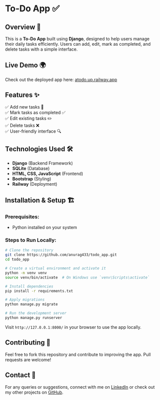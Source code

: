 # To-Do App ✅

## Overview 🚀
This is a **To-Do App** built using **Django**, designed to help users manage their daily tasks efficiently. Users can add, edit, mark as completed, and delete tasks with a simple interface.

## Live Demo 🌍
Check out the deployed app here: [atodo.up.railway.app](https://atodo.up.railway.app/)

## Features ✨
✅ Add new tasks 📌  
✅ Mark tasks as completed ✅  
✅ Edit existing tasks ✏️  
✅ Delete tasks ❌  
✅ User-friendly interface 🔍  

## Technologies Used 🛠️
- **Django** (Backend Framework)
- **SQLite** (Database)
- **HTML, CSS, JavaScript** (Frontend)
- **Bootstrap** (Styling)
- **Railway** (Deployment)

## Installation & Setup 🏗️
### Prerequisites:
- Python installed on your system

### Steps to Run Locally:
```sh
# Clone the repository
git clone https://github.com/anurag433/todo_app.git
cd todo_app

# Create a virtual environment and activate it
python -m venv venv
source venv/bin/activate  # On Windows use `venv\Scripts\activate`

# Install dependencies
pip install -r requirements.txt

# Apply migrations
python manage.py migrate

# Run the development server
python manage.py runserver
```
Visit `http://127.0.0.1:8000/` in your browser to use the app locally.

## Contributing 🤝
Feel free to fork this repository and contribute to improving the app. Pull requests are welcome!

## Contact 📩
For any queries or suggestions, connect with me on [LinkedIn](https://www.linkedin.com/in/anuragsingh504/) or check out my other projects on [GitHub](https://github.com/anurag433/).

